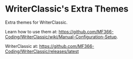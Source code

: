 # WriterClassic's Extra Themes
Extra themes for WriterClassic.

Learn how to use them at: https://github.com/MF366-Coding/WriterClassic/wiki/Manual-Configuration-Setup.

WriterClassic at: https://github.com/MF366-Coding/WriterClassic/releases/latest
